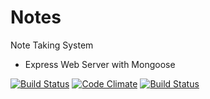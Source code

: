 # Notes

Note Taking System

- Express Web Server with Mongoose

[![Build Status](https://travis-ci.org/ivanoats/notes.svg?branch=master)](https://travis-ci.org/ivanoats/notes)
[![Code Climate](https://codeclimate.com/github/ivanoats/notes.png)](https://codeclimate.com/github/ivanoats/notes)
[![Build Status](https://api.shippable.com/projects/537d4b91c8712f320200c827/badge/master)](https://www.shippable.com/projects/537d4b91c8712f320200c827)